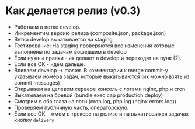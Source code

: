 # Как делается релиз (v0.3)

* Работаем в ветке develop.
* Инкрементим версию релиза (composite.json, package.json)
* Ветка develop выкатывается на staging
* Тестирование: На staging проверяются все изменения которые выполнены по задачам вошедшим в develop
* Если нужны правки - их делают в develop и переходят на пунк (2).
* Если все OK - идем дальше.
* Вливаем develop -> master. В комментарии к merge commit-у указываем номера задач, которые выкатываются (их можно взять из commit messages)
* Открываем на целевом сервере консоль с логами nginx, php и cron
* Выкатываем на боевой (bundle exec cap production deploy)
* Смотрим в оба глаза на логи (cron.log, php.log (nginx errors.log))
* Проверяем публичную часть, операторскую.
* Если все OK - жмем в трекере на релизе и на выкатившихся задачах кнопку `delivery`
